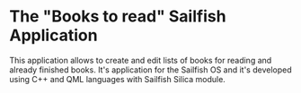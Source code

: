 # The "Books to read" Sailfish Application

This application allows to create and edit lists of books for reading and already finished books.
It's application for the Sailfish OS and it's developed using C++ and QML languages with Sailfish Silica module.

